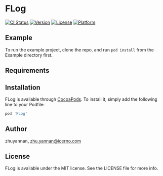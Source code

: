 # FLog

[![CI Status](https://img.shields.io/travis/zhuyannan/FLog.svg?style=flat)](https://travis-ci.org/zhuyannan/FLog)
[![Version](https://img.shields.io/cocoapods/v/FLog.svg?style=flat)](https://cocoapods.org/pods/FLog)
[![License](https://img.shields.io/cocoapods/l/FLog.svg?style=flat)](https://cocoapods.org/pods/FLog)
[![Platform](https://img.shields.io/cocoapods/p/FLog.svg?style=flat)](https://cocoapods.org/pods/FLog)

## Example

To run the example project, clone the repo, and run `pod install` from the Example directory first.

## Requirements

## Installation

FLog is available through [CocoaPods](https://cocoapods.org). To install
it, simply add the following line to your Podfile:

```ruby
pod 'FLog'
```

## Author

zhuyannan, zhu.yannan@icerno.com

## License

FLog is available under the MIT license. See the LICENSE file for more info.
